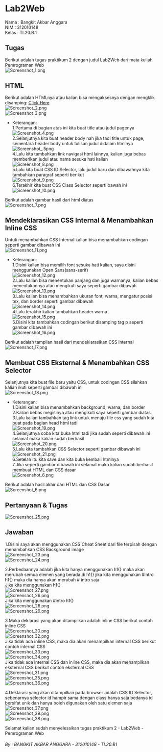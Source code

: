 # Lab2Web

Nama  : Bangkit Akbar Anggara<br>
NIM   : 312010148<br>
Kelas : TI.20.B.1<br>

## Tugas<br>
Berikut adalah tugas praktikum 2 dengan judul Lab2Web dari mata kuliah Pemrograman Web<br>
![Screenshot_1.png](Pic/Screenshot_1.png)<br>

## HTML<br>
Berikut adalah HTMLnya atau kalian bisa mengaksesnya dengan mengklik disamping: [Click Here](CSS_Dasar.html)<br>
![Screenshot_2.png](Pic/Screenshot_2.png)<br>
![Screenshot_3.png](Pic/Screenshot_3.png)<br>
- Keterangan:<br>
  1.Pertama di bagian atas ini kita buat title atau judul pagenya<br>
    ![Screenshot_4.png](Pic/Screenshot_4.png)<br>
  2.Selanjutnya kita buat header body nah jika tadi title untuk page, sementara header body untuk tulisan judul didalam htmlnya<br>
    ![Screenshot_.5png](Pic/Screenshot_5.png)<br>
  4.Lalu kita tambahkan link navigasi html lainnya, kalian juga bebas memberikan judul atau nama sesuka hati kalian<br>
    ![Screenshot_8.png](Pic/Screenshot_8.png)<br>
  5.Lalu kita buat CSS ID Selector, lalu judul baru dan dibawahnya kita tambahkan paragraf seperti berikut<br>
    ![Screenshot_9.png](Pic/Screenshot_9.png)<br>
  6.Terakhir kita buat CSS Class Selector seperti bawah ini<br>
    ![Screenshot_10.png](Pic/Screenshot_10.png)<br>

Berikut adalah gambar hasil dari html diatas<br>
![Screenshot_7.png](Pic/Screenshot_7.png)<br>

## Mendeklarasikan CSS Internal & Menambahkan Inline CSS<br>
Untuk menambahkan CSS Internal kalian bisa menambahkan codingan seperti gambar dibawah ini<br>
![Screenshot_11.png](Pic/Screenshot_11.png)<br>
- Keterangan:<br>
  1.Disini kalian bisa memilih font sesuka hati kalian, saya disini menggunakan Open Sans(sans-serif)<br>
    ![Screenshot_12.png](Pic/Screenshot_12.png)<br>
  2.Lalu kalian bisa menentukan panjang dan juga warnanya, kalian bebas menentukannya atau mengikuti saya seperti gambar dibawah<br>
    ![Screenshot_13.png](Pic/Screenshot_13.png)<br>
  3.Lalu kalian bisa menambahkan ukuran font, warna, mengatur posisi tex, dan border seperti gambar dibawah<br>
    ![Screenshot_14.png](Pic/Screenshot_14.png)<br>
  4.Lalu terakhir kalian tambahkan header warna<br>
    ![Screenshot_15.png](Pic/Screenshot_15.png)<br>
  5.Disini kita tambahkan codingan berikut disamping tag p seperti gambar dibawah ini<br>
    ![Screenshot_16.png](Pic/Screenshot_16.png)<br>

Berikut adalah tampilan hasil dari mendeklarasikan CSS Internal<br>
![Screenshot_17.png](Pic/Screenshot_17.png)<br>

## Membuat CSS Eksternal & Menambahkan CSS Selector<br>
Selanjutnya kita buat file baru yaitu CSS, untuk codingan CSS silahkan kalian ikuti seperti gambar dibawah ini<br>
![Screenshot_18.png](Pic/Screenshot_18.png)<br>
- Keterangan:<br>
  1.Disini kalian bisa menambahkan background, warna, dan border<br>
  2.Kalian bebas megisinya atau mengikuti saya seperti gambar diatas<br>
  3.Lalu kalian tambahkan tag link untuk menuju file css yang sudah kita buat pada bagian head html tadi<br>
    ![Screenshot_19.png](Pic/Screenshot_19.png)<br>
  4.Selanjutnya coba kita buka html tadi jika sudah seperti dibawah ini selamat maka kalian sudah berhasil<br>
    ![Screenshot_20.png](Pic/Screenshot_20.png)<br>
  5.Lalu kita tambahkan CSS Selector seperti gambar dibawah ini<br>
    ![Screenshot_21.png](Pic/Screenshot_21.png)<br>
  6.Setelah itu kita save dan kita buka kembali htmlnya<br>
  7.Jika seperti gambar dibawah ini selamat maka kalian sudah berhasil membuat HTML dan CSS dasar<br>
    ![Screenshot_6.png](Pic/Screenshot_6.png)<br>

Berikut adalah hasil akhir dari HTML dan CSS Dasar<br>
![Screenshot_6.png](Pic/Screenshot_6.png)<br>

## Pertanyaan & Tugas<br>
![Screenshot_25.png](Pic/Screenshot_25.png)<br>

## Jawaban<br>
1.Disini saya akan menggunakan CSS Cheat Sheet dari file terpisah dengan menambahkan CSS Background image<br>
![Screenshot_23.png](Pic/Screenshot_23.png)<br>
![Screenshot_24.png](Pic/Screenshot_24.png)<br>

2.Perbedaannya adalah jika kita hanya menggunakan h1{} maka akan merubah semua elemen yang berada di h1{} jika kita menggunakan #intro h1{} maka dia hanya akan merubah # intro saja<br>
Jika kita menggunakan h1{}<br>
![Screenshot_27.png](Pic/Screenshot_27.png)<br>
![Screenshot_26.png](Pic/Screenshot_26.png)<br>
Jika kita menggunakan #intro h1{}<br>
![Screenshot_28.png](Pic/Screenshot_28.png)<br>
![Screenshot_29.png](Pic/Screenshot_29.png)<br>

3.Maka deklarasi yang akan ditampilkan adalah inline CSS berikut contoh inline CSS<br>
![Screenshot_30.png](Pic/Screenshot_30.png)<br>
![Screenshot_32.png](Pic/Screenshot_32.png)<br>
Jika tidak ada inline CSS, maka dia akan menampilkan internal CSS berikut contoh internal CSS<br>
![Screenshot_33.png](Pic/Screenshot_33.png)<br>
![Screenshot_34.png](Pic/Screenshot_34.png)<br>
Jika tidak ada internal CSS dan inline CSS, maka dia akan menampilkan eksternal CSS berikut contoh eksternal CSS<br>
![Screenshot_31.png](Pic/Screenshot_31.png)<br>
![Screenshot_35.png](Pic/Screenshot_35.png)<br>
![Screenshot_36.png](Pic/Screenshot_36.png)<br>

4.Deklarasi yang akan ditampilkan pada browser adalah CSS ID Selector, sebenarnya selector id hampir sama dengan class hanya saja bedanya id bersifat unik dan hanya boleh digunakan oleh satu elemen saja<br>
![Screenshot_37.png](Pic/Screenshot_37.png)<br>
![Screenshot_39.png](Pic/Screenshot_39.png)<br>
![Screenshot_38.png](Pic/Screenshot_38.png)<br>


Selamat kalian sudah menyelesaikan tugas praktikum 2 - Lab2Web - Pemrograman Web<br>
###### By : BANGKIT AKBAR ANGGARA - 312010148 - TI.20.B1 
